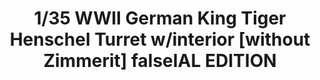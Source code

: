 ---
title: "1/35 WWII German King Tiger Henschel Turret w/interior [without Zimmerit] falseIAL EDITION"
price: "TBA" 
desc: "Maketa"
img_path: "/assets/img/TAKO2073S.jpg"
brand: "N/A"
available: false
special_offer: false
new: false
soon: false
cat: "010000"
subcat: "013100"
subsubcat: "N/A"
sifra: "TAKO2073S"
---